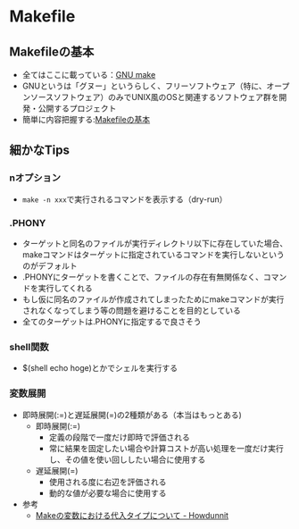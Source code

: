 # Makefile

## Makefileの基本

- 全てはここに載っている：[GNU make](https://www.gnu.org/software/make/manual/make.html)
- GNUというは「グヌー」というらしく、フリーソフトウェア（特に、オープンソースソフトウェア）のみでUNIX風のOSと関連するソフトウェア群を開発・公開するプロジェクト
- 簡単に内容把握する:[Makefileの基本](https://zenn.dev/keitean/articles/aaef913b433677)

## 細かなTips

### nオプション

- `make -n xxx`で実行されるコマンドを表示する（dry-run）

### .PHONY

- ターゲットと同名のファイルが実行ディレクトリ以下に存在していた場合、makeコマンドはターゲットに指定されているコマンドを実行しないというのがデフォルト
- .PHONYにターゲットを書くことで、ファイルの存在有無関係なく、コマンドを実行してくれる
- もし仮に同名のファイルが作成されてしまったためにmakeコマンドが実行されなくなってしまう等の問題を避けることを目的としている
- 全てのターゲットは.PHONYに指定するで良さそう

### shell関数

- $(shell echo hoge)とかでシェルを実行する

### 変数展開

- 即時展開(:=)と遅延展開(=)の2種類がある（本当はもっとある)
  - 即時展開(:=)
    - 定義の段階で一度だけ即時で評価される
    - 常に結果を固定したい場合や計算コストが高い処理を一度だけ実行し、その値を使い回ししたい場合に使用する
  - 遅延展開(=)
    - 使用される度に右辺を評価される
    - 動的な値が必要な場合に使用する
- 参考
  - [Makeの変数における代入タイプについて - Howdunnit](https://weblog.grimoh.net/entry/2020/06/01/000000)
